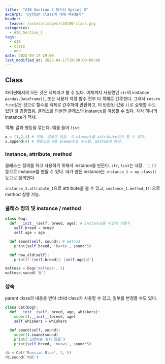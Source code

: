 ```yaml
---
title:  "AIB Section 3 딥러닝 Sprint 0"
excerpt: "python class에 대해 배워보자"
header:
  teaser: /assets/images/s3dl00-class.png
categories:
  - AIB_Section_3
tags:
  - AIB
  - class
  - oop
date: 2023-04-17 19:00
last_modified_at: 2023-04-17T19:00:00-09:00
---
```


## Class

파이썬에서의 모든 것은 객체라고 볼 수 있다. 이제까지 사용했던 `str`의 instance, `pandas.DataFrame()`, 또는 사용자 지정 함수 전부 다 객체로 간주한다. 그래서 `return func`같은 것으로 함수를 객체로 간주하여 반환하고, 이 반환된 값을 `()`로 실행할 수도 있던 것 경험했음. 클래스를 만들면 클래스의 instance를 이용할 수 있다. 각각 하나의 instance가 객체.

객체: 값과 행동을 묶는다. 예를 들어 `list`:
```python
x = [1,2,3] # 객체. 값들이 있음. 각 element를 attribute라고 할 수 있다.
x.append(4) # 행동으로 4를 element로 추가함. method에 해당.
```

### instance, attribute, method

클래스는 정의를 하고 사용하기 위해서 instance를 만든다. `str`, `list`는 내장. `''`, `[]` 등으로 instance를 만들 수 있다. 내가 만든 instance는 `instance_1 = my_class()` 등으로 정의한다.

`instance_1.attribute_1`으로 attribute을 볼 수 있고, `instance_1.method_1()`으로 method 실행 가능.

### 클래스 정의 및 instance / method

```python
class Dog:
  def __init__(self, breed, age): # instance를 어떻게 만들지
    self.breed = breed
    self.age = age

  def sound(self, sound): # method
    print(self.breed, 'barks', sound*5)

  def how_old(self):
    print(f'{self.breed}는 {self.age}살')

maltese = Dog('maltese', 3)
maltese.sound('왕')
```

### 상속

parent class의 내용을 받아 child class가 사용할 수 있고, 일부를 변경할 수도 있다.

```python
class Cat(Dog):
  def __init__(self, breed, age, whiskers):
    super().__init__(breed, age)
    self.whiskers = whiskers

  def sound(self, sound):
    super().sound(sound)
    print('고양이는 짖지 않음')
    print(self.breed, 'meows', sound*5)

rb = Cat('Russian Blue', 2, 5)
rb.sound('애용')
```